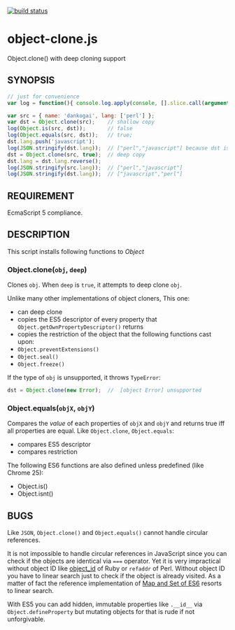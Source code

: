 [![build status](https://secure.travis-ci.org/dankogai/js-object-clone.png)](http://travis-ci.org/dankogai/js-object-clone)

object-clone.js
===============

Object.clone() with deep cloning support

SYNOPSIS
--------
````javascript
// just for convenience
var log = function(){ console.log.apply(console, [].slice.call(arguments)) };
````
````javascript
var src = { name: 'dankogai', lang: ['perl'] };
var dst = Object.clone(src);    // shallow copy
log(Object.is(src, dst));       // false
log(Object.equals(src, dst));   // true;
dst.lang.push('javascript');
log(JSON.stringify(dst.lang));  // ["perl","javascript"] because dst is shallow copied.
dst = Object.clone(src, true);  // deep copy
dst.lang = dst.lang.reverse();
log(JSON.stringify(src.lang));  // ["perl","javascript"]
log(JSON.stringify(dst.lang));  // ["javascript","perl"]
````

REQUIREMENT
-----------

EcmaScript 5 compliance.

DESCRIPTION
-----------

This script installs following functions to *Object*

### Object.clone(`obj`, `deep`)

Clones `obj`.  When `deep` is `true`, it attempts to deep clone `obj`.

Unlike many other implementations of object cloners,  This one:

+ can deep clone
+ copies the ES5 descriptor of every property that `Object.getOwnPropertyDescriptor()` returns
+ copies the restriction of the object that the following functions cast upon:
 + `Object.preventExtensions()`
 + `Object.seal()`
 + `Object.freeze()`

If the type of `obj` is unsupported, it throws `TypeError`:

````javascript
dst = Object.clone(new Error);  //  [object Error] unsupported
````

### Object.equals(`objX`, `objY`)

Compares the _value_ of each properties of `objX` and `objY` and returns true iff all properties are equal.  Like `Object.clone`, `Object.equals`:

+ compares ES5 descriptor
+ compares restriction

The following ES6 functions are also defined unless predefined (like Chrome 25):

+ Object.is()
+ Object.isnt()

BUGS
----

Like `JSON`, `Object.clone()` and `Object.equals()` cannot handle circular references.

It is not impossible to handle circular references in JavaScript since you can check if the objects are identical via `===` operator. Yet it is very impractical without object ID like [object_id] of Ruby or `refaddr` of Perl.  Without object ID you have to linear search just to check if the object is already visited.  As a matter of fact the reference implementation of [Map and Set of ES6] resorts to linear search.

[object_id]:http://ruby-doc.org/core-2.0/Object.html#method-i-object_id
[refaddr]:http://perldoc.perl.org/Scalar/Util.html
[Map and Set of ES6]: http://wiki.ecmascript.org/doku.php?id=harmony:simple_maps_and_sets

With ES5 you can add hidden, immutable properties like `.__id__` via `Object.defineProperty` but mutating objects for that is rude if not unforgivable.

